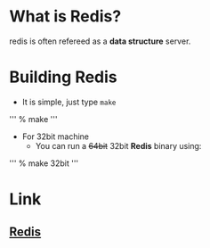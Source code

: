 # What is Redis?

redis is often refereed as a **data structure** server.

# Building Redis

* It is simple, just type `make`

'''
% make
'''

* For 32bit machine
	* You can run a ~~64bit~~ 32bit **Redis** binary using:

'''
% make 32bit
'''

# Link

[Redis](http://redis.io)
--------------------------

